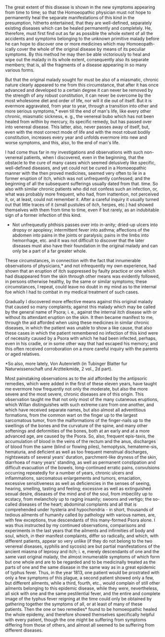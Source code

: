The great extent of this disease is shown in the new symptoms appearing from time to time; so that the Homoeopathic physician must not hope to permanently heal the separate manifestations of this kind in the presumption, hitherto entertained, that they are well-defined, separately existing diseases which can be healed permanently and completely. He, therefore, must first find out as far as possible the whole extent of all the accidents and symptoms belonging to the unknown primitive malady before he can hope to discover one or more medicines which may Homoeopath-ically cover the whole of the original disease by means of its peculiar symptoms. By this method he may then be able victoriously to heal and wipe out the malady in its whole extent, consequently also its separate members; that is, all the fragments of a disease appearing in so many various forms.

But that the original malady sought for must be also of a miasmatic, chronic nature clearly appeared to me from this circumstance, that after it has once advanced and developed to a certain degree it can never be removed by the strength of any robust constitution, it can never be overcome by the most wholesome diet and order of life, nor will it die out of itself. But it is evermore aggravated, from year to year, through a transition into other and more serious symptoms,* even till the end of man's life, like every other chronic, miasmatic sickness, e. g., the venereal bubo which has not been healed from within by mercury, its specific remedy, but has passed over into venereal disease. This latter, also, never passes away of itself, but, even with the most correct mode of life and with the most robust bodily constitution, increases every year and unfolds evermore into new and worse symptoms, and this, also, to the end of man's life.

I had come thus far in my investigations and observations with such non-venereal patients, when I discovered, even in the beginning, that the obstacle to the cure of many cases which seemed delusively like specific, well-defined diseases, and yet could not be cured in a Homoeopathic manner with the then proved medicines, seemed very often to lie in a former eruption of itch, which was not unfrequently confessed; and the beginning of all the subsequent sufferings usually dated from that. time. So also with similar chronic patients who did not confess such an infection, or, what was probably more frequent, who had, from inattention, not perceived it, or, at least, could not remember it. After a careful inquiry it usually turned out that little traces of it (small pustules of itch, herpes, etc.) had showed themselves with them from time to time, even if but rarely, as an indubitable sign of a former infection of this kind.

* Not unfrequeutly phthisis passes over into in-anity; dried-up ulcers into dropsy or apoplexy; intermittent fever into asthma; affections of the abdomen into pains in the joints or paralysis; pains in the limbs into hemorrhage, etc. and it was not difficult to discover that the later diseases must also have their foundation in the original malady and can only be a part of a far greater whole.

These circumstances, in connection with the fact that innumerable observations of physicians,* and not infrequently my own experience, had shown that an eruption of itch suppressed by faulty practice or one which had disappeared from the skin through other means was evidently followed, in persons otherwise healthy, by the same or similar symptoms; these circumstances, I repeat, could leave no doubt in my mind as to the internal foe which I had to combat in my medical treatment of such cases.

Gradually I discovered more effective means against this original malady that caused so many complaints; against this malady which may be called by the general name of Psora; i. e., against the internal itch disease with or without its attendant eruption on the skin. It then became manifest to me, through the aid afforded when using these medicines in similar chronic diseases, in which the patient was unable to show a like cause, that also these cases in which the patient remembered no infection of this kind were of necessity caused by a Psora with which he had been infected, perhaps, even in his cradle, or in some other way that had escaped his memory; and this often received corroboration on a more careful inquiry with the parents or aged relatives.

*So also, more lately, Von Autenrieth (in Tubinger Blatter fur Naturwissenschaft und Arztteikmide, 2 vol., 2d part).

Most painstaking observations as to the aid afforded by the antipsoric remedies, which were added in the first of these eleven years, have taught me evermore how frequently not only the moderate, but also the more severe and the most severe, chronic diseases are of this origin. This observation taught me that not only most of the many cutaneous eruptions, which Willan distinguishes with such extreme care from one another, and which have received separate names, but also almost all adventitious formations, from the common wart on the finger up to the largest sarcomatous tumor, from the malformations of the finger-nails up to the swellings of the bones and the curvature of the spine, and many other softenings and deformities of the bones, both at an early and at a more advanced age, are caused by the Psora. So, also, frequent epis-taxis, the accumulation of blood in the veins of the rectum and the anus, discharges of blood from the same (blind or flowing piles), hemoptysis, hemateme-sis, hematuria, and deficient as well as too frequent menstrual discharges, nightsweats of several years' duration, parchment-like dryness of the skin, diarrhoea of many years' standing, as well as permanent constipation and difficult evacuation of the bowels, long-continued erratic pains, convulsions occurring repeatedly for a number of years, chronic ulcers and inflammations, sarcomatous enlargements and tumors, emaciation, excessive sensitiveness as well as deficiencies in the senses of seeing, hearing, smelling, tasting and feeling; excessive as well as extinguished sexual desire, diseases of the mind and of the soul, from imbecility up to ecstacy, from melancholy up to raging insanity; swoons and vertigo; the so-called diseases of the heart; abdominal complaints and all that is comprehended under hysteria and hypochondria - in short, thousands of tedious ailments of humanity called by pathology with various names, are, with few exceptions, true descendants of this many-formed Psora alone. I was thus instructed by my continued observations, comparisons and experiments in the last years that the ailments and infirmities of body and soul, which, in their manifest complaints, differ so radically, and which, with different patients, appear so very unlike (if they do not belong to the two venereal diseases, syphilis and sycosis) are but partial manifestations of the ancient miasma of leprosy and itch; i. e, merely descendants of one and the same vast original malady, the almost innumerable symptoms of which form but one whole and are to be regarded and to be medicinally treated as the parts of one and the same disease in the same way as in a great epidemic of typhus fever. Thus, in the year 1813, one patient would be prostrated with only a few symptoms of this plague, a second patient showed only a few, but different ailments, while a third, fourth, etc., would complain of still other ailments belonging to this epidemic disease, while they were, nevertheless, all sick with one and the same pestilential fever, and the entire and complete image of the typhus fever reigning at the time could only be obtained by gathering together the symptoms of all, or at least of many of these patients. Then the one or two remedies* found to be homoeopathic healed the whole epidemy, and therefore showed themselves specifically helpful with every patient, though the one might be suffering from symptoms differing from those of others, and almost all seemed to be suffering from different diseases.

 